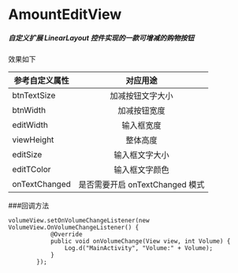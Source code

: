 # AmountEditView

##### 自定义扩展 LinearLayout 控件实现的一款可增减的购物按钮

效果如下





| 参考自定义属性 | 对应用途 |
|------|:---:|
| btnTextSize| 加减按钮文字大小|
| btnWidth | 加减按钮宽度|
| editWidth | 输入框宽度|
| viewHeight | 整体高度|
| editSize | 输入框文字大小|
| editTColor | 输入框文字颜色|
| onTextChanged | 是否需要开启 onTextChanged 模式|

###回调方法
```
volumeView.setOnVolumeChangeListener(new VolumeView.OnVolumeChangeListener() {
            @Override
            public void onVolumeChange(View view, int Volume) {
                Log.d("MainActivity", "Volume:" + Volume);
            }
        });
```